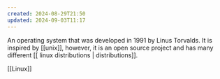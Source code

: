 ```yaml
---
created: 2024-08-29T21:50
updated: 2024-09-03T11:17
---
```

An operating system that was developed in 1991 by Linus Torvalds. It is inspired by [[unix]], however, it is an open source project and has many different [[ linux distributions | distributions]]. 

[[Linux]]